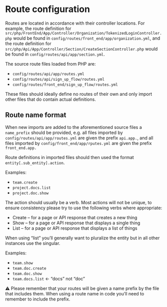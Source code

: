 # Route configuration

Routes are located in accordance with their controller locations. For example, the route definition for `src/php/FrontEnd/App/Controller/Organization/TokenizedLoginController.php`
would be found in `config/routes/front_end/app/organization.yml`, and the route definition for `src/php/Api/App/Controller/Section/CreateSectionController.php`
would be found in `config/routes/api/app/section.yml`.

The source route files loaded from PHP are:

- `config/routes/api/app/routes.yml`
- `config/routes/api/sign_up_flow/routes.yml`
- `config/routes/front_end/sign_up_flow/routes.yml`

These files should ideally define no routes of their own and only import other files that do contain actual definitions.

## Route name format

When new imports are added to the aforementioned source files a `name_prefix` should be provided, e.g. all files imported
by `config/routes/api/app/routes.yml` are given the prefix `api.app.`, and all files imported by `config/front_end/app/rputes.yml`
are given the prefix `front_end.app.`

Route definitions in imported files should then used the format `entity[.sub_entity].action`.

Examples:

- `team.create`
- `project.docs.list`
- `project.doc.show`

The action should usually be a verb. Most actions will not be unique, to ensure consistency please try to use the following
verbs where appropriate:

- Create – for a page or API response that creates a new thing
- Show – for a page or API response that displays a single thing
- List – for a page or API response that displays a list of things

When using “list” you’ll generally want to pluralize the entity but in all other instances use the singular.

Examples:

- `team.show`
- `team.doc.create`
- `team.doc.show`
- `team.docs.list` ← “docs” not “doc”

⚠️ Please remember that your routes will be given a name prefix by the file that includes them. When using a route name
in code you’ll need to remember to include the prefix.
